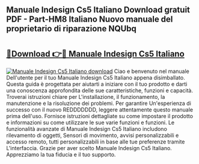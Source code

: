 ## Manuale Indesign Cs5 Italiano Download gratuit PDF - Part-HM8 Italiano Nuovo manuale del proprietario di riparazione NQUbq

# <h2><a href="http://dfa1dh.blite.top/?on=Manuale+Indesign+Cs5+Italiano">🔗Download 👉🔴 Manuale Indesign Cs5 Italiano</a></h2>

[![Manuale Indesign Cs5 Italiano download](https://i.imgur.com/lujVjoI.png)](http://dfa1dh.blite.top/?on=Manuale+Indesign+Cs5+Italiano)
Ciao e benvenuto nel manuale Dell'utente per il tuo Manuale Indesign Cs5 Italiano appena disimballato. Questa guida è progettata per aiutarti a iniziare con il tuo prodotto e darti una conoscenza approfondita delle sue caratteristiche, funzioni e capacità. Troverai istruzioni chiare per L'installazione, il funzionamento, la manutenzione e la risoluzione dei problemi. Per garantire Un'esperienza di successo con il nuovo REDDDDDDD, leggere attentamente questo manuale prima dell'uso. Fornisce istruzioni dettagliate su come impostare il prodotto e informazioni su come utilizzare le sue varie funzioni e funzioni. Le funzionalità avanzate di Manuale Indesign Cs5 Italiano includono rilevamento di oggetti, Sensori di movimento, avvisi personalizzabili e accesso remoto, tutti personalizzabili in base alle tue preferenze tramite L'interfaccia. Grazie per aver scelto Manuale Indesign Cs5 Italiano. Apprezziamo la tua fiducia e il tuo supporto.
